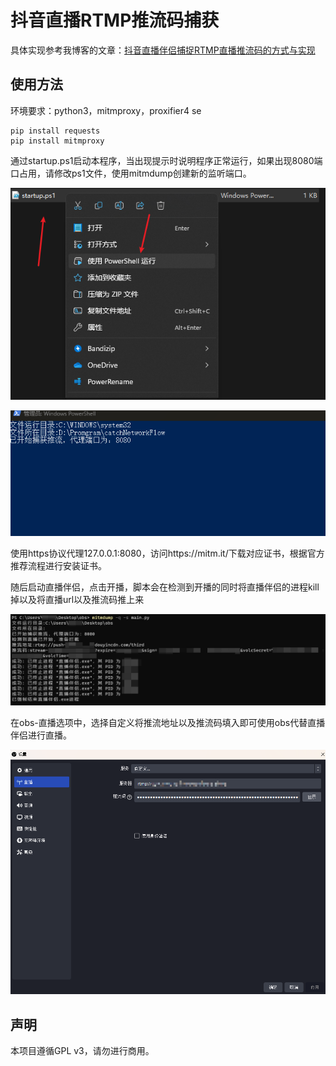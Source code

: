 # 抖音直播RTMP推流码捕获

具体实现参考我博客的文章：[抖音直播伴侣捕捉RTMP直播推流码的方式与实现](https://0chen.cc/2023/05/28/抖音直播伴侣捕捉RTMP直播推流码的方式与实现/)

## 使用方法
环境要求：python3，mitmproxy，proxifier4 se
```shell
pip install requests
pip install mitmproxy
```
通过startup.ps1启动本程序，当出现提示时说明程序正常运行，如果出现8080端口占用，请修改ps1文件，使用mitmdump创建新的监听端口。


![](img/1.png)

![](img/2.png)

使用https协议代理127.0.0.1:8080，访问https://mitm.it/下载对应证书，根据官方推荐流程进行安装证书。

随后启动直播伴侣，点击开播，脚本会在检测到开播的同时将直播伴侣的进程kill掉以及将直播url以及推流码推上来

![](img/3.png)

在obs-直播选项中，选择自定义将推流地址以及推流码填入即可使用obs代替直播伴侣进行直播。

![](img/4.png)

## 声明
本项目遵循GPL v3，请勿进行商用。